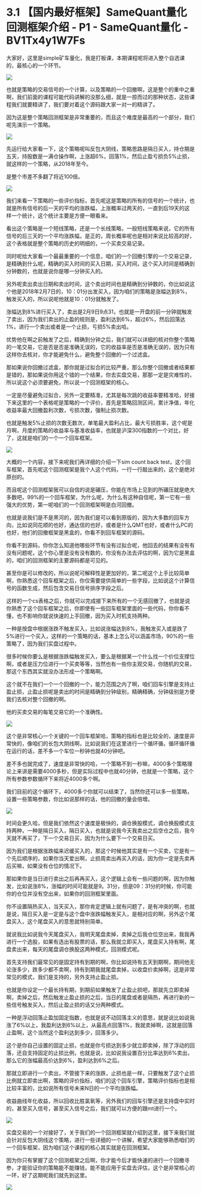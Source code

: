 # 3.1 【国内最好框架】SameQuant量化回测框架介绍 - P1 - SameQuant量化 - BV1Tx4y1W7Fs

大家好，这里是simple矿车量化，我是打板课，本期课程呢将进入整个自选课的，最核心的一个环节。

![](img/bb5bf5e9dec5177bbdf04b15619d96f4_1.png)

也就是策略的交易信号的一个计算，以及策略的一个回撤啊，这是整个的重中之重啊，我们前面的课程可能代码讲解的没那么细，就是一掠而过的那种状态，这些课程我们就要精讲了，我们要对着这个源码跟大家一对一的精讲了。

因为这是整个策略回测框架是非常重要的，而且这个难度是最高的一个部分，我们呢先演示一个策略。

![](img/bb5bf5e9dec5177bbdf04b15619d96f4_3.png)

先运行给大家看一下，这个策略呢叫反包大阴线，策略思路是隔日买入，持仓期是五天，持股数是一满仓操作啊，上涨超6%，回落1%，然后止盈亏损负5%止损，就这样的一个策略，从2018年至今。

是整个市差不多翻了将近100倍。

![](img/bb5bf5e9dec5177bbdf04b15619d96f4_5.png)

我们来看一下策略的一些评价指标，首先呢这是策略的所有的信号的一个统计，也就是所有信号的后一天的平均的涨跌幅，上涨概率过两天的，一直到后19天的这样一个统计，这个统计主要是方便一眼看来。

看出这个策略是一个短线策略，还是一个长线策略，一般短线策略来说，它的所有信号的后三天的一个平均涨跌幅，是正的，周长概率呢也是相对来说比较高的好，这个表格就是整个策略的历史的明细的，一个买卖交易记录。

同时呢给大家看一个最最重要的一个信息，咱们的一个回撤引擎的一个交易记录，是精确到什么呢，精确的买入时间的买入日期，买入时间，这个买入时间是精确到分钟数的，也就是说你是哪一分钟买入的。

另外呢卖出卖出日期和卖出时间，这个卖出时间也是精确到分钟数的，你比如说这个他是2018年2月7日的，10：01分出发买入，因为咱们的策略是涨幅达到8%，触发买入的，所以说呢他就是10：01分就触发了。

涨幅达到8%进行买入了，卖出是2月9日9点31，也就是一开盘的前一分钟就触发了卖出，因为我们卖出的止盈的规则是，盈利达到6%，超过6%，然后回落达1%，进行一个卖出或者是一个止损，亏损5%卖出哈。

优势他在啊之前触发了之后，精确到分钟之后，我们就可以详细的核对你整个策略的一笔交易，它是否是否是准确无误的，它的收益率是否是准确无误的，因为只有这样你去核对，你才能避免什么，避免整个回撤的一个过滤盒。

那如果说你回撤过滤盒，那你就是过拟合的比较严重，那么你整个回撤或者结果都是错的，那如果说你用这个错的一个结果，你去实盘交易，那那一定是灾难性的，所以说这个必须要避免，所以说一个回测框架的核心。

一定是尽量避免过拟合，另外一定要精准，尤其是每次跳的收益率要精准哈，好接下来这里的一个表格呢是策略的一个评价，首先是策略回测区间，累计净值，年化收益率最大回撤盈利次数，亏损次数，强制止损次数。

也就是触发5%止损的次数无数次，单笔最大盈利占比，最大亏损胜率，这个呢是月啊，月度的策略的收益率与基准收益率，也就是沪深300指数的一个对比，好了，这就是咱们的一个一个回车框架。



![](img/bb5bf5e9dec5177bbdf04b15619d96f4_7.png)

大概的一个内容，接下来呢我们再详细的介绍一下sim count back test，这个回车框架，首先呢这个回测框架是我个人这个代码，一行一行敲出来的，这个是绝对原创的。

而且呢这个回测框架我可以自信的说是碾压，你能在市场上见到的所碾压就是绝大多数吧，99%的一个回车框架，为什么呢，为什么有这种自信呢，第一它有一些强大的优势，第一呢咱们的一个回测框架啊是白河回撤。

也就是说我们是不是黑河的，因为我们是可以看到原版的，因为大多数的回车方向，比如说同花顺的也好，通达信的也好，或者是什么QMT也好，或者什么PC的也好，他们的回撤框架是黑盒的，你看不到回车框架的源码。

你看不到源码，你你怎么知道他哪些环节有没有过拟合呢，他回去的结果有没有有没有问题呢，这个你心里是没有没有数的，你没有办法去评估的啊，因为它是黑盒的，咱们的回测框架的主要源码都是可见的。

甚至你是可以修改的，所以说呢可解释性是更加好的，第二呢这个上手比较简单啊，你熟悉这个回车框架之后，你仅需要提供简单的一些字段，比如说这个计算信号的函数生成，然后包含交易日信号排序字段之后。

这样的一个cs表格之后，你就可以完成接下来所有的一个无感回撤了，也就是说你熟悉了这个回车框架之后，你即使有一些回车框架里面的一些代码，你你看不懂，也不影响你就说快速的上手回撤，因为买入时机支持两种。

一种是按盘中根据涨跌不触发买入，比如说涨幅达到8%，我触发买入或是跌了5%进行一个买入，这样的一个策略的话，基本上怎么可以涵盖市场，90%的一些策略了，因为我们实盘过程中。

很多时候你要么是根据涨跌幅触发买入，要么是根据某一个什么找一个价位支撑位啊，或者是压力位进行一个买卖等等，当然也有一些你主观交易，你随机的交易，那这个东西其实就没办法形成一个策略啊。

这个就不在我们一个一个回撤的一个，能力范围之内了啊，咱们回车引擎是支持止盈止损，止盈止损呢是卖出的时间是精确到分钟级别，精确精确，分钟级别是方便我们去核对整个回撤的啊。

他的买卖交易的每笔交易它的一个准确性。

![](img/bb5bf5e9dec5177bbdf04b15619d96f4_9.png)

这个是非常核心一个关键的一个回车框架哈，策略的指标也是比较全的，速度是非常快的，像咱们的长包大阴线啊，比如说我们在这里进行一个循环循，循环循环循在运行的话，差不多一个车位一秒钟也就40分钟吧。

差不多也就完成了，速度是非常快的哈，一个策略不到一秒嘛，4000多个策略理论上来讲是需要4000多秒，但是实际过程中也就40分钟，也就是一个策略，这个所有参数参数循环下来将近4000多个啊。

我们目前的这个循环下，4000多个你就可以结束了，当然你还可以多一些策略，设置一些策略参数，你比如说那样的话，他的回撤的量会倍增。



![](img/bb5bf5e9dec5177bbdf04b15619d96f4_11.png)

时间会更久哈，但是我们依然这个速度是极快的，调仓换股模式，调仓换股模式支持两种，一种是隔日买入，隔日买入，也就是说我今天我卖出之后空仓之后，我今天就不再买了，下一个交易日买，因为为什么要下一个交易日买。

因为我们是根据涨跌幅来迟缓买入的，那这个时候他其实是有一个买卖，它是有一个先后顺序的，如果你当天爱出啊，止损周卖出再买入的话，因为你一定是先卖再后买嘛，如果没有仓位的情况下。

那如果你是当日进行卖出之后再再买入，这个逻辑上会有一些问题的啊，因为你触发，比如说涨8%，涨幅的时间可能就是9。31分，但是09：31分的时候，你可能你的仓位并没有空出来，如果你的回测框架里面。

你不设置隔热买入，当天买入，那你肯定逻辑上就有问题了，是有冲突的啊，也就是说，隔日买入是一定是与这个盘中涨跌幅触发买入，是相对应的啊，另外这个尾盘买入，这个尾盘买入的意思就特别简单。

就说我比如说我今天尾盘买入，我明天尾盘卖掉，卖掉之后我仓位空出来，我我再进行一个选股，如果有选出有股票的话，那么我就立即买入，尾盘买入持有啊，尾盘卖出来，每天的尾盘调仓换股这两种模式，回测模式呢。

首先支持我们最常见的是固定持有到期的啊，你比如说持有五天到期啊，期间他无论涨多少，跌多少都不卖啊，持有到期我就尾盘卖掉，以收盘价卖掉啊，这是非常常见的模式，我们是支持的，另外支持止盈止损。

也就是你设定一个最长持有期，到期前如果触发了止盈止损吧，那就先立即卖掉啊，卖掉之后，然后触发止盈止损的之后，当日的尾盘或者是隔热，再进行新的一些信号触发买入，然后止盈止损的话又分两种模式。

一种是浮动回落止盈加固定指数，也就是说不动回落主义的意思，就是说比如说我涨了6%以上，我盈利达到6%以上，从最高点回落1%，我就卖掉啊，这就是回落止盈啊，这个当然这个盈利达到多少，回落多少。

这个是你自己设置的固定止损，也就是你亏损达到多少就立即卖掉，除了浮动的回落，还自支持固定的止损比例，也就是说，比如说我设置百分比率达到6%卖出，那么它的涨幅最高价达到6%，盈利达到6%之后。

那就立即进行一个卖出，不管接下来的涨跌，止损也是一样，只要触发了这个止损比例就立即卖出啊，策略的评价指标，咱们的这个回车引擎，策略评价指标也是相比较丰富的，比如说所有信号未来N日的一个平均涨跌幅。

收益曲线年化收益，所以回收比胜氯氧等，另外我们的回车引擎还是支持盘中实时的，甚至买入信号，甚至买入信号之后，我们就可以方便的跟mt进行一个。



![](img/bb5bf5e9dec5177bbdf04b15619d96f4_13.png)

实盘交易的一个对接好了，关于我们的一个回测框架就介绍到这里，接下来我们就会针对反包大阴线这个策略，进行一些详细的一个讲解，希望大家能够熟悉咱们的一个回车框架，因为咱们这个课程的核心其实就是在回测框架。

因为你只有掌握了这个回测框架之后啊，你才能今后才能快速的进行一个回撤寻参，才能验证你的策略能不能赚钱，能不能应用于实盘去评估，这个是非常核心的一环，好了这期呢我们就先到这里。



![](img/bb5bf5e9dec5177bbdf04b15619d96f4_15.png)